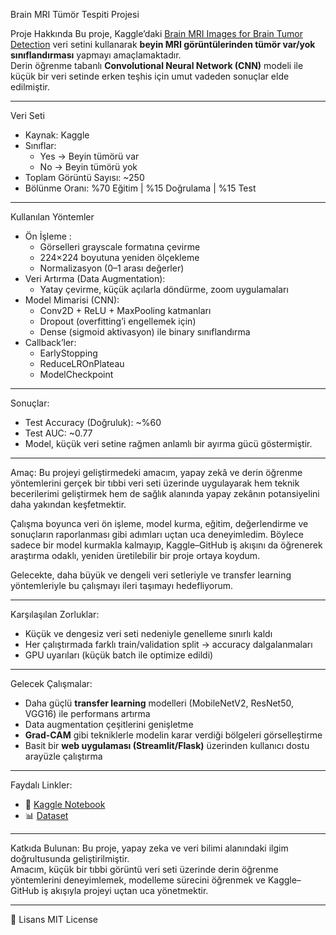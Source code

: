  Brain MRI Tümör Tespiti Projesi

 Proje Hakkında
Bu proje, Kaggle’daki [Brain MRI Images for Brain Tumor Detection](https://www.kaggle.com/datasets/navoneel/brain-mri-images-for-brain-tumor-detection) veri setini kullanarak **beyin MRI görüntülerinden tümör var/yok sınıflandırması** yapmayı amaçlamaktadır.  
Derin öğrenme tabanlı **Convolutional Neural Network (CNN)** modeli ile küçük bir veri setinde erken teşhis için umut vadeden sonuçlar elde edilmiştir.

---

 Veri Seti
- Kaynak: Kaggle  
- Sınıflar:  
  - Yes → Beyin tümörü var  
  - No → Beyin tümörü yok  
- Toplam Görüntü Sayısı: ~250  
- Bölünme Oranı: %70 Eğitim | %15 Doğrulama | %15 Test  

---

 Kullanılan Yöntemler
- Ön İşleme :
  - Görselleri grayscale formatına çevirme  
  - 224×224 boyutuna yeniden ölçekleme  
  - Normalizasyon (0–1 arası değerler)  
- Veri Artırma (Data Augmentation):  
  - Yatay çevirme, küçük açılarla döndürme, zoom uygulamaları  
- Model Mimarisi (CNN):  
  - Conv2D + ReLU + MaxPooling katmanları  
  - Dropout (overfitting’i engellemek için)  
  - Dense (sigmoid aktivasyon) ile binary sınıflandırma  
- Callback’ler:  
  - EarlyStopping  
  - ReduceLROnPlateau  
  - ModelCheckpoint  

---

 Sonuçlar:
- Test Accuracy (Doğruluk): ~%60  
- Test AUC: ~0.77  
- Model, küçük veri setine rağmen anlamlı bir ayırma gücü göstermiştir.
---
Amaç:
  Bu projeyi geliştirmedeki amacım, yapay zekâ ve derin öğrenme yöntemlerini gerçek bir tıbbi veri seti üzerinde uygulayarak hem teknik becerilerimi geliştirmek hem de sağlık alanında yapay zekânın potansiyelini daha yakından keşfetmektir.  

Çalışma boyunca veri ön işleme, model kurma, eğitim, değerlendirme ve sonuçların raporlanması gibi adımları uçtan uca deneyimledim. Böylece sadece bir model kurmakla kalmayıp, Kaggle–GitHub iş akışını da öğrenerek araştırma odaklı, yeniden üretilebilir bir proje ortaya koydum.  

Gelecekte, daha büyük ve dengeli veri setleriyle ve transfer learning yöntemleriyle bu çalışmayı ileri taşımayı hedefliyorum.


---

Karşılaşılan Zorluklar:
- Küçük ve dengesiz veri seti nedeniyle genelleme sınırlı kaldı  
- Her çalıştırmada farklı train/validation split → accuracy dalgalanmaları  
- GPU uyarıları (küçük batch ile optimize edildi)  

---

 Gelecek Çalışmalar:
- Daha güçlü **transfer learning** modelleri (MobileNetV2, ResNet50, VGG16) ile performans artırma  
- Data augmentation çeşitlerini genişletme  
- **Grad-CAM** gibi tekniklerle modelin karar verdiği bölgeleri görselleştirme  
- Basit bir **web uygulaması (Streamlit/Flask)** üzerinden kullanıcı dostu arayüzle çalıştırma  

---

 Faydalı Linkler:
- 📘 [Kaggle Notebook](https://www.kaggle.com/code/cerenkurban/ceren-kurban)  
- 📊 [Dataset](https://www.kaggle.com/datasets/navoneel/brain-mri-images-for-brain-tumor-detection)

---

  Katkıda Bulunan:
Bu proje, yapay zeka ve veri bilimi alanındaki ilgim doğrultusunda geliştirilmiştir.  
Amacım, küçük bir tıbbi görüntü veri seti üzerinde derin öğrenme yöntemlerini deneyimlemek, modelleme sürecini öğrenmek ve Kaggle–GitHub iş akışıyla projeyi uçtan uca yönetmektir.


---

 📜 Lisans
MIT License

